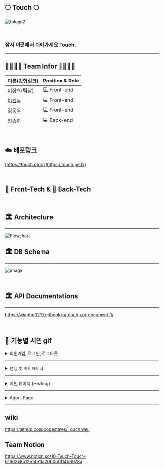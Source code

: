 ## 🌕  Touch 🌕

![tologo2](https://user-images.githubusercontent.com/78680884/141614154-0acfff27-aed4-4ab7-954c-168dfc51de94.png)

<br />

### 잠시 이곳에서 쉬어가세요 Touch.

---

## 🙋‍♂️💁‍♂️ Team Infor 🙆‍♂️🙋‍♂️
| 이름(깃헙링크) | Position & Role|
| ------- | ----- |
| [이장희(팀장)](https://github.com/leejanghe) | 💻 Front-end|
| [이건우](https://github.com/Geonwoo-Lee) | 💻 Front-end|
| [김동우](https://github.com/off-dngw) | 💻 Front-end|
| [정종화](https://github.com/pistachio02) | 💻 Back-end|

<br />

##  ☁️ 배포링크 

[https://touch.pe.kr](https://touch.pe.kr)

<br />

## 🔨 Front-Tech &  🔧 Back-Tech

<br />

## 🏛 Architecture
---
![Flowchart](https://user-images.githubusercontent.com/75570030/138298327-d2bc9f95-915f-4d60-a9dd-717b5bcee26d.jpg)



## 🏛 DB Schema
---
![image](https://user-images.githubusercontent.com/83817746/140731029-9112562f-307e-44aa-b8c9-5850a748aa03.png)

<br />

## 🏛 API Documentations
---
https://wiaptm0219.gitbook.io/touch-api-document-1/

<br />


## 🌝 기능별 시연 gif


<details>
  <summary> 회원가입, 로그인, 로그아웃</summary>
  
  <details>
  <summary> 회원가입 </summary>
    <img width="700" src="https://user-images.githubusercontent.com/78680884/141642442-eb6f1e0b-2599-4157-babc-feafbf842aa7.gif"/>
  </details>
  
 
  
  <details>
  <summary> 로그인 </summary>
    <img width="700" src="https://user-images.githubusercontent.com/78680884/141642440-d1df71e0-2061-4a3f-91ba-81f119353d3e.gif"/>
  </details>
  
   <details>
  <summary> 카카오 로그인 </summary>
     <img width="700" src="https://user-images.githubusercontent.com/78680884/141642432-cb3fc633-d9c4-4e83-b7e7-d10770265551.gif"/>
  </details>
  
   <details>
  <summary> 구글 로그인 </summary>
     <img width="700" src="https://user-images.githubusercontent.com/78680884/141642434-bd1eabc6-6910-4194-a490-5082bbe13e0d.gif"/>
  </details>
  
  <details>
  <summary> 로그아웃 </summary>
    <img width="700" src="https://user-images.githubusercontent.com/78680884/141642436-e8e8b86a-7b81-40aa-b840-aa8b10917479.gif"/>
  </details>
  
</details>

---

<details>
  <summary> 랜딩 및 마이페이지 </summary>
  <details>
  <summary>랜딩페이지</summary>
    <img width="700" src="https://user-images.githubusercontent.com/78680884/141642436-e8e8b86a-7b81-40aa-b840-aa8b10917479.gif"/>
  </details>
  <details>
  <summary> 마이페이지 </summary>
    <img width="700" src="https://user-images.githubusercontent.com/78680884/141642421-f0b5a567-752c-4513-8342-05b10b9fbd77.gif"/>
  </details>
   <details>
  <summary> 마이페이지 내가 쓴 글 </summary>
     <img width="700" src="https://user-images.githubusercontent.com/78680884/141642443-29d207f6-0e2e-4efa-8c78-705263460f2c.gif"/>
  </details>
  
  <details>
  <summary> 찜목록 </summary>
      <img width="700" src="https://user-images.githubusercontent.com/78680884/141642444-0d556632-92a9-4b45-8636-c9ff6455f25e.gif"/>
  </details>
  
  <details>
  <summary> 회원탈퇴 </summary>
      <img width="700" src="https://user-images.githubusercontent.com/78680884/141642416-f67664ed-f08d-4b2a-94da-3632ec6720f5.gif"/>
  </details>
  
</details>

---

<details>
  <summary> 메인 페이지 (Healing) </summary>

  <details>
  <summary> 이미지 리스트 </summary>
  <img width="700" src="https://user-images.githubusercontent.com/75570030/141651049-5c10e5af-3ba7-4bb1-9f21-f37fa0ab20ff.gif"/>
  </details>
  
   <details>
  <summary> 음악 감상 </summary>
  <img width="700" src="https://user-images.githubusercontent.com/75570030/141652241-1f63c1be-daab-4dcc-b975-beb8d9a1a4e6.gif"/>
  </details>
  
  <details>
  <summary> 이미지 검색 기능 </summary>
   <img width="700" src="https://user-images.githubusercontent.com/75570030/141651448-b505d769-3178-41a3-815c-54561f8fd6c9.gif"/>
  </details>
   
   <details>
  <summary> 비회원 터치 페이지 제한 </summary>
   <img width="700" src="https://user-images.githubusercontent.com/75570030/141652281-4024b924-a7ce-435b-b3fb-baa198f734e4.gif"/>
  </details>
  
  <details>
  <summary> Touch 버튼 페이지 이동(로그인 후) </summary>
  <img width="700" src="https://user-images.githubusercontent.com/75570030/141651495-c3085c3f-63d2-4009-bd02-554b99dce7b1.gif"/>
  </details>
  
  <details>
  <summary> 전체 화면 보기(음원 재생 및 정지) </summary>
  <img width="700" src="https://user-images.githubusercontent.com/75570030/141651551-4659e8be-7728-4afe-bb43-421637089360.gif"/>
  </details>
  
  <details>
  <summary> 찜하기 </summary>
  <img width="700" src="https://user-images.githubusercontent.com/75570030/141651569-122f51db-e54d-4136-9d56-64beb09f1cf7.gif"/>
  </details>
 
  
</details>

---


</details>

<details>
 <summary>Agora Page</summary>
  <details>
   <summary>전체 글보기</summary>
    <img width="700" src="https://user-images.githubusercontent.com/78680884/141679173-c199a6fd-3d87-4e00-bc1e-8b34f34f585d.gif"/>
  </details>
  
  <details>
   <summary>글쓰기, 수정 및 삭제</summary>
     <img width="700" src="https://user-images.githubusercontent.com/78680884/141679179-50e58a04-47e7-4da0-aefd-314e86991d36.gif"/>
  </details>
  
  <details>
   <summary>보고 싶은 게시글 보기 </summary>
    <img width="700" src="https://user-images.githubusercontent.com/78680884/141679196-7970e8ec-cb6d-4e1f-a05f-7c7e76e1861e.gif"/>
  </details>
  
  <details>
   <summary>댓글 달기 및 삭제 </summary>
    <img width="700" src="https://user-images.githubusercontent.com/78680884/141679184-94f333c4-95a5-43e2-a421-fc8e93a555fd.gif"/>
  </details>
  
</details>

---

## wiki 
https://github.com/codestates/Touch/wiki

## Team Notion
https://www.notion.so/10-Touch-Touch-61663b8512e14e11a20b0b0114b6978a

